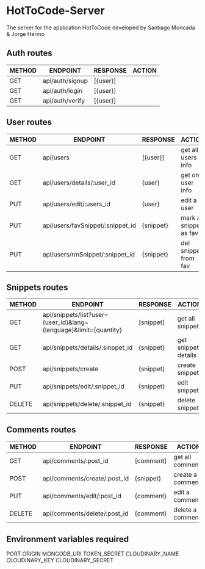 # HotToCode-Server
The server for the application HotToCode developed by Santiago Moncada & Jorge Hermo

## Auth routes

| METHOD | ENDPOINT                         | RESPONSE                         | ACTION                |
|--------|----------------------------------|----------------------------------|-----------------------|
| GET    | api/auth/signup                  | [{user}]                         |     |
| GET    | api/auth/login                   | [{user}]                         |     |
| GET    | api/auth/verify                  | [{user}]                         |     |

## User routes

| METHOD | ENDPOINT                         | RESPONSE                         | ACTION                |
|--------|----------------------------------|----------------------------------|-----------------------|
| GET    | api/users                        | [{user}]                         | get all users info    |
| GET    | api/users/details/:user_id       | {user}                           | get one user info     |
| PUT    | api/users/edit/:users_id         | {user}                           | edit a user           |
| PUT    | api/users/favSnippet/:snippet_id | {snippet}                        | mark a snippet as fav |
| PUT    | api/users/rmSnippet/:snippet_id  | {snippet}                        | del snippet from fav  |

## Snippets routes

| METHOD | ENDPOINT                         | RESPONSE                         | ACTION                |
|--------|----------------------------------|----------------------------------|-----------------------|
| GET    | api/snippets/list?user={user_id}&lang={language}&limit={quantity} | [snippet]| get all snippets|
| GET    | api/snippets/details/:sinppet_id | {snippet}                        | get snippet details   |
| POST   | api/snippets/create              | {snippet}                        | create snippet        |
| PUT    | api/snippets/edit/:snippet_id    | {snippet}                        | edit snippet          |
| DELETE | api/snippets/delete/:snippet_id  | {snippet}                        | delete snippet        |

## Comments routes

| METHOD | ENDPOINT                         | RESPONSE                         | ACTION                |
|--------|----------------------------------|----------------------------------|-----------------------|
| GET    | api/comments/:post_id            | [comment]                        | get all comments      |
| POST   | api/comments/create/:post_id     | {snippet}                        | create a comment      |
| PUT    | api/comments/edit/:post_id       | {comment}                        | edit a comment        |
| DELETE | api/comments/delete/:post_id     | {comment}                        | delete a comment      |

## Environment variables required
PORT
ORIGIN
MONGODB_URI
TOKEN_SECRET
CLOUDINARY_NAME
CLOUDINARY_KEY
CLOUDINARY_SECRET

